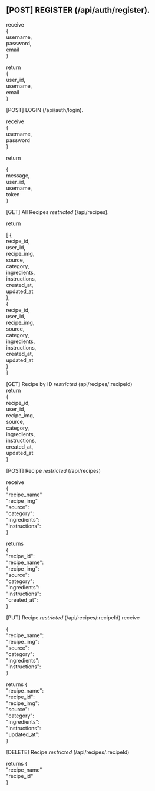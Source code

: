 [POST] REGISTER (/api/auth/register). 
---------------------

  receive     
{  
  username,  
  password,  
  email  
}   

return   
{   
  user_id,  
  username,  
  email   
}

[POST] LOGIN (/api/auth/login). 

  receive  
{  
  username,  
  password  
}

return   
  
{  
  message,  
  user_id,  
  username,  
  token  
}   

[GET] All Recipes *restricted* (/api/recipes). 

return   

[
    {  
       recipe_id,  
       user_id,  
       recipe_img,  
       source,  
       category,  
       ingredients,  
       instructions,  
       created_at,  
       updated_at   
    },  
    {  
       recipe_id,  
       user_id,  
       recipe_img,  
       source,  
       category,  
       ingredients,  
       instructions,  
       created_at,  
       updated_at  
    }  
]   

  
[GET] Recipe by ID *restricted* (api/recipes/:recipeId)   
return  
 {  
   recipe_id,  
   user_id,  
   recipe_img,  
   source,  
   category,  
   ingredients,  
   instructions,  
   created_at,  
   updated_at   
 }

[POST] Recipe *restricted* (/api/recipes)

receive  
{  
    "recipe_name"  
    "recipe_img"  
    "source":  
    "category":   
    "ingredients":   
    "instructions":  
}

returns  
{  
    "recipe_id":  
    "recipe_name":  
    "recipe_img":   
    "source":  
    "category":   
    "ingredients":   
    "instructions":  
    "created_at":  
}

[PUT] Recipe *restricted* (/api/recipes/:recipeId)
receive 

{  
    "recipe_name":  
    "recipe_img":  
    "source":  
    "category":   
    "ingredients":   
    "instructions":  
}

returns
{  
   "recipe_name":  
    "recipe_id":  
    "recipe_img":   
    "source":  
    "category":   
    "ingredients":   
    "instructions":   
    "updated_at":   
}


[DELETE] Recipe *restricted* (/api/recipes/:recipeId)

returns
{  
  "recipe_name"       
  "recipe_id"     
}
